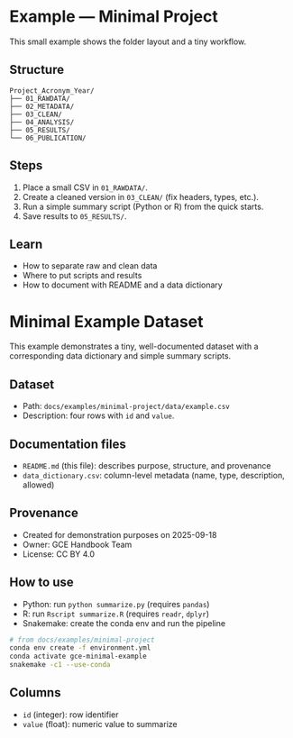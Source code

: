 # Example — Minimal Project

This small example shows the folder layout and a tiny workflow.

## Structure
```
Project_Acronym_Year/
├── 01_RAWDATA/
├── 02_METADATA/
├── 03_CLEAN/
├── 04_ANALYSIS/
├── 05_RESULTS/
└── 06_PUBLICATION/
```

## Steps
1. Place a small CSV in `01_RAWDATA/`.
2. Create a cleaned version in `03_CLEAN/` (fix headers, types, etc.).
3. Run a simple summary script (Python or R) from the quick starts.
4. Save results to `05_RESULTS/`.

## Learn
- How to separate raw and clean data
- Where to put scripts and results
- How to document with README and a data dictionary

# Minimal Example Dataset

This example demonstrates a tiny, well-documented dataset with a corresponding data dictionary and simple summary scripts.

## Dataset
- Path: `docs/examples/minimal-project/data/example.csv`
- Description: four rows with `id` and `value`.

## Documentation files
- `README.md` (this file): describes purpose, structure, and provenance
- `data_dictionary.csv`: column-level metadata (name, type, description, allowed)

## Provenance
- Created for demonstration purposes on 2025-09-18
- Owner: GCE Handbook Team
- License: CC BY 4.0

## How to use
- Python: run `python summarize.py` (requires `pandas`)
- R: run `Rscript summarize.R` (requires `readr`, `dplyr`)
- Snakemake: create the conda env and run the pipeline

```bash
# from docs/examples/minimal-project
conda env create -f environment.yml
conda activate gce-minimal-example
snakemake -c1 --use-conda
```

## Columns
- `id` (integer): row identifier
- `value` (float): numeric value to summarize
